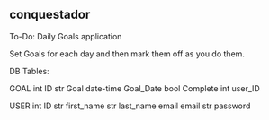 conquestador
------------
To-Do: Daily Goals application

Set Goals for each day and then mark them off as you do them. 

DB Tables:

GOAL
int ID
str Goal
date-time Goal_Date
bool Complete
int user_ID

USER
int ID
str first_name
str last_name
email email
str password

